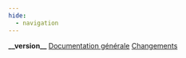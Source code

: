 ```yaml
---
hide:
  - navigation
---
```


<div id="version_menu">
  <b>__version__</b>
  <a href="./">Documentation générale</a>
  <a href="./CHANGELOG/">Changements</a>
</div>

